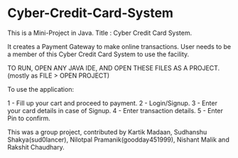 # Cyber-Credit-Card-System
This is a Mini-Project in Java.
Title : Cyber Credit Card System.

It creates a Payment Gateway to make online transactions. User needs to be a member of this Cyber Credit Card System to use the facility.

TO RUN, OPEN ANY JAVA IDE, AND OPEN THESE FILES AS A PROJECT. (mostly as FILE > OPEN PROJECT)

To use the application:

1 - Fill up your cart and proceed to payment.
2 - Login/Signup.
3 - Enter your card details in case of Signup.
4 - Enter transaction details.
5 - Enter Pin to confirm.

This was a group project, contributed by Kartik Madaan, Sudhanshu Shakya(sud0lancer), Nilotpal Pramanik(goodday451999), Nishant Malik and Rakshit Chaudhary.
